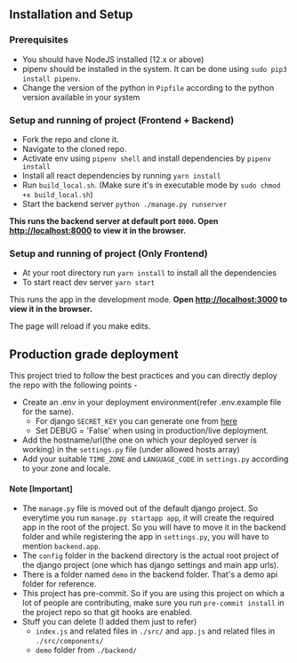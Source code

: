 ## Installation and Setup

### Prerequisites
- You should have NodeJS installed (12.x or above)
- pipenv should be installed in the system. It can be done using `sudo pip3 install pipenv`.
- Change the version of the python in `Pipfile` according to the python version available in your system


### Setup and running of project (Frontend + Backend)

- Fork the repo and clone it.
- Navigate to the cloned repo.
- Activate env using `pipenv shell` and install dependencies by `pipenv install`
- Install all react dependencies by running `yarn install`
- Run `build_local.sh`. (Make sure it's in executable mode by `sudo chmod +x build_local.sh`)
- Start the backend server
  `python ./manage.py runserver`
  
**This runs the backend server at default port `8000`.
  Open [http://localhost:8000](http://localhost:8000) to view it in the browser.**<br />

### Setup and running of project (Only Frontend)

- At your root directory run `yarn install` to install all the dependencies
- To start react dev server `yarn start`

This runs the app in the development mode.
**Open [http://localhost:3000](http://localhost:3000) to view it in the browser.**

The page will reload if you make edits.

## Production grade deployment
This project tried to follow the best practices and you can directly deploy the repo with the following points -

- Create an .env in your deployment environment(refer .env.example file for the same).
    - For django `SECRET_KEY` you can generate one from [here](https://djecrety.ir/)
    - Set DEBUG = 'False' when using in production/live deployment.
- Add the hostname/url(the one on which your deployed server is working) in the `settings.py` file (under allowed hosts array)
- Add your suitable `TIME_ZONE` and `LANGUAGE_CODE` in `settings.py` according to your zone and locale.

#### Note [Important]

- The `manage.py` file is moved out of the default django project. So everytime you run `manage.py startapp app`, it will create the required app in the root of the project. So you will have to move it in the backend folder and while registering the app in `settings.py`, you will have to mention `backend.app`.
- The `config` folder in the backend directory is the actual root project of the django project (one which has django settings and main app urls).
- There is a folder named `demo` in the backend folder. That's a demo api folder for reference.
- This project has pre-commit. So if you are using this project on which a lot of people are contributing, make sure you run `pre-commit install` in the project repo so that git hooks are enabled.
- Stuff you can delete (I added them just to refer)
    - `index.js` and related files in `./src/` and `app.js` and related files in `./src/components/`
    - `demo` folder from `./backend/` 

